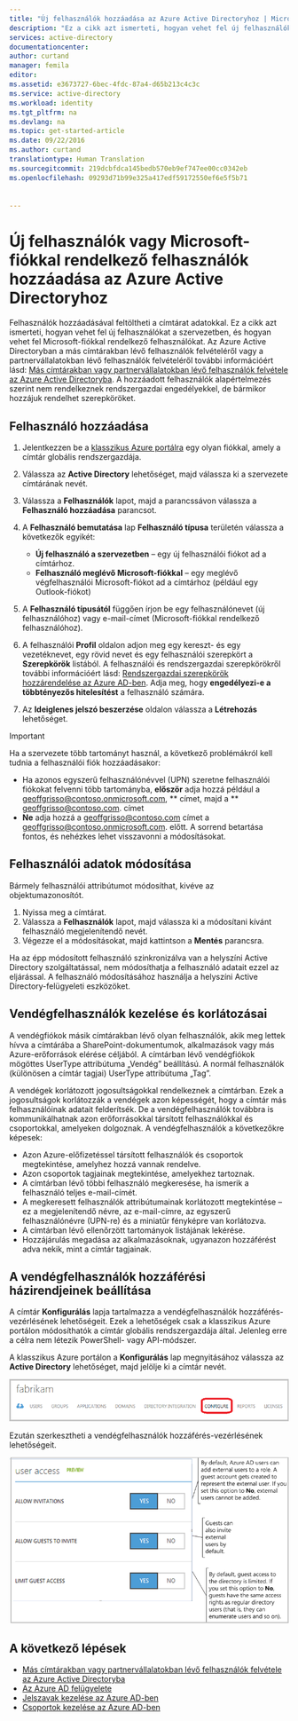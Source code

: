 ```yaml
---
title: "Új felhasználók hozzáadása az Azure Active Directoryhoz | Microsoft Docs"
description: "Ez a cikk azt ismerteti, hogyan vehet fel új felhasználókat, vagy hogyan módosíthatja a felhasználói adatokat az Azure Active Directoryban."
services: active-directory
documentationcenter: 
author: curtand
manager: femila
editor: 
ms.assetid: e3673727-6bec-4fdc-87a4-d65b213c4c3c
ms.service: active-directory
ms.workload: identity
ms.tgt_pltfrm: na
ms.devlang: na
ms.topic: get-started-article
ms.date: 09/22/2016
ms.author: curtand
translationtype: Human Translation
ms.sourcegitcommit: 219dcbfdca145bedb570eb9ef747ee00cc0342eb
ms.openlocfilehash: 09293d71b99e325a417edf59172550ef6e5f5b71


---
```

# <a name="add-new-users-or-users-with-microsoft-accounts-to-azure-active-directory"></a>Új felhasználók vagy Microsoft-fiókkal rendelkező felhasználók hozzáadása az Azure Active Directoryhoz
Felhasználók hozzáadásával feltöltheti a címtárat adatokkal. Ez a cikk azt ismerteti, hogyan vehet fel új felhasználókat a szervezetben, és hogyan vehet fel Microsoft-fiókkal rendelkező felhasználókat. Az Azure Active Directoryban a más címtárakban lévő felhasználók felvételéről vagy a partnervállalatokban lévő felhasználók felvételéről további információért lásd: [Más címtárakban vagy partnervállalatokban lévő felhasználók felvétele az Azure Active Directoryba](active-directory-create-users-external.md). A hozzáadott felhasználók alapértelmezés szerint nem rendelkeznek rendszergazdai engedélyekkel, de bármikor hozzájuk rendelhet szerepköröket.

## <a name="add-a-user"></a>Felhasználó hozzáadása
1. Jelentkezzen be a [klasszikus Azure portálra](https://manage.windowsazure.com) egy olyan fiókkal, amely a címtár globális rendszergazdája.
2. Válassza az **Active Directory** lehetőséget, majd válassza ki a szervezete címtárának nevét.
3. Válassza a **Felhasználók** lapot, majd a parancssávon válassza a **Felhasználó hozzáadása** parancsot.
4. A **Felhasználó bemutatása** lap **Felhasználó típusa** területén válassza a következők egyikét:
   
   * **Új felhasználó a szervezetben** – egy új felhasználói fiókot ad a címtárhoz.
   * **Felhasználó meglévő Microsoft-fiókkal** – egy meglévő végfelhasználói Microsoft-fiókot ad a címtárhoz (például egy Outlook-fiókot)
5. A **Felhasználó típusától** függően írjon be egy felhasználónevet (új felhasználóhoz) vagy e-mail-címet (Microsoft-fiókkal rendelkező felhasználóhoz).
6. A felhasználói **Profil** oldalon adjon meg egy kereszt- és egy vezetéknevet, egy rövid nevet és egy felhasználói szerepkört a **Szerepkörök** listából. A felhasználói és rendszergazdai szerepkörökről további információért lásd: [Rendszergazdai szerepkörök hozzárendelése az Azure AD-ben](active-directory-assign-admin-roles.md). Adja meg, hogy **engedélyezi-e a többtényezős hitelesítést** a felhasználó számára.
7. Az **Ideiglenes jelszó beszerzése** oldalon válassza a **Létrehozás** lehetőséget.

> [!IMPORTANT]
> Ha a szervezete több tartományt használ, a következő problémákról kell tudnia a felhasználói fiók hozzáadásakor:
> 
> * Ha azonos egyszerű felhasználónévvel (UPN) szeretne felhasználói fiókokat felvenni több tartományba, **először** adja hozzá például a geoffgrisso@contoso.onmicrosoft.com, ** címet, majd a ** geoffgrisso@contoso.com. címet
> * **Ne** adja hozzá a geoffgrisso@contoso.com címet a geoffgrisso@contoso.onmicrosoft.com. előtt. A sorrend betartása fontos, és nehézkes lehet visszavonni a módosításokat.
> 
> 

## <a name="change-user-information"></a>Felhasználói adatok módosítása
Bármely felhasználói attribútumot módosíthat, kivéve az objektumazonosítót.

1. Nyissa meg a címtárat.
2. Válassza a **Felhasználók** lapot, majd válassza ki a módosítani kívánt felhasználó megjelenítendő nevét.
3. Végezze el a módosításokat, majd kattintson a **Mentés** parancsra.

Ha az épp módosított felhasználó szinkronizálva van a helyszíni Active Directory szolgáltatással, nem módosíthatja a felhasználó adatait ezzel az eljárással. A felhasználó módosításához használja a helyszíni Active Directory-felügyeleti eszközöket.

## <a name="guest-user-management-and-limitations"></a>Vendégfelhasználók kezelése és korlátozásai
A vendégfiókok másik címtárakban lévő olyan felhasználók, akik meg lettek hívva a címtárába a SharePoint-dokumentumok, alkalmazások vagy más Azure-erőforrások elérése céljából. A címtárban lévő vendégfiókok mögöttes UserType attribútuma „Vendég” beállítású. A normál felhasználók (különösen a címtár tagjai) UserType attribútuma „Tag”.

A vendégek korlátozott jogosultságokkal rendelkeznek a címtárban. Ezek a jogosultságok korlátozzák a vendégek azon képességét, hogy a címtár más felhasználóinak adatait felderítsék. De a vendégfelhasználók továbbra is kommunikálhatnak azon erőforrásokkal társított felhasználókkal és csoportokkal, amelyeken dolgoznak. A vendégfelhasználók a következőkre képesek:

* Azon Azure-előfizetéssel társított felhasználók és csoportok megtekintése, amelyhez hozzá vannak rendelve.
* Azon csoportok tagjainak megtekintése, amelyekhez tartoznak.
* A címtárban lévő többi felhasználó megkeresése, ha ismerik a felhasználó teljes e-mail-címét.
* A megkeresett felhasználók attribútumainak korlátozott megtekintése – ez a megjelenítendő névre, az e-mail-címre, az egyszerű felhasználónévre (UPN-re) és a miniatűr fényképre van korlátozva.
* A címtárban lévő ellenőrzött tartományok listájának lekérése.
* Hozzájárulás megadása az alkalmazásoknak, ugyanazon hozzáférést adva nekik, mint a címtár tagjainak.

## <a name="set-guest-user-access-policies"></a>A vendégfelhasználók hozzáférési házirendjeinek beállítása
A címtár **Konfigurálás** lapja tartalmazza a vendégfelhasználók hozzáférés-vezérlésének lehetőségeit. Ezek a lehetőségek csak a klasszikus Azure portálon módosíthatók a címtár globális rendszergazdája által. Jelenleg erre a célra nem létezik PowerShell- vagy API-módszer.

A klasszikus Azure portálon a **Konfigurálás** lap megnyitásához válassza az **Active Directory** lehetőséget, majd jelölje ki a címtár nevét.

![Konfigurálás lap az Azure Active Directoryban][1]

Ezután szerkesztheti a vendégfelhasználók hozzáférés-vezérlésének lehetőségeit.

![hozzáférés-vezérlési lehetőségek a vendégfelhasználók számára][2]

## <a name="whats-next"></a>A következő lépések
* [Más címtárakban vagy partnervállalatokban lévő felhasználók felvétele az Azure Active Directoryba](active-directory-create-users-external.md)
* [Az Azure AD felügyelete](active-directory-administer.md)
* [Jelszavak kezelése az Azure AD-ben](active-directory-manage-passwords.md)
* [Csoportok kezelése az Azure AD-ben](active-directory-manage-groups.md)

<!--Image references-->
[1]: ./media/active-directory-create-users/RBACDirConfigTab.png
[2]: ./media/active-directory-create-users/RBACGuestAccessControls.png



<!--HONumber=Nov16_HO2-->


